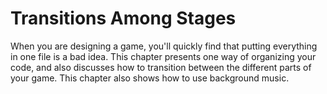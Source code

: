 # Transitions Among Stages

When you are designing a game, you'll quickly find that putting
everything in one file is a bad idea.  This chapter presents one way of
organizing your code, and also discusses how to transition between the
different parts of your game.  This chapter also shows how to use
background music.
